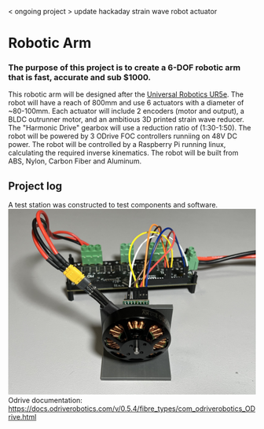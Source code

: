 < ongoing project > update hackaday strain wave robot actuator
# Robotic Arm
### The purpose of this project is to create a 6-DOF robotic arm that is fast, accurate and sub $1000.
This robotic arm will be designed after the [Universal Robotics UR5e](https://www.universal-robots.com/products/ur5-robot/). 
The robot will have a reach of 800mm and use 6 actuators with a diameter of ~80-100mm. Each actuator will include 2 encoders (motor and output), a BLDC outrunner motor, and an ambitious 3D printed strain wave reducer. The "Harmonic Drive" gearbox will use a reduction ratio of (1:30-1:50).
The robot will be powered by 3 ODrive FOC controllers runniing on 48V DC power. The robot will be controlled by a Raspberry Pi running linux, calculating the required inverse kinematics.
The robot will be built from ABS, Nylon, Carbon Fiber and Aluminum.


## Project log
A test station was constructed to test components and software. 
![Test station](https://github.com/nadavelkabets/Robot-Arm/blob/main/media/IMG_0316.jpg)
Odrive documentation: https://docs.odriverobotics.com/v/0.5.4/fibre_types/com_odriverobotics_ODrive.html
